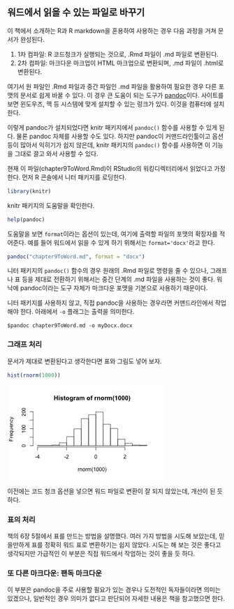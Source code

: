 ## 워드에서 읽을 수 있는 파일로 바꾸기 ###

이 책에서 소개하는 R과 R markdown을 혼용하여 사용하는 경우 다음 과정을 거쳐 문서가 완성된다.

1. 1차 컴파일: R 코드청크가 실행되는 것으로, .Rmd 파일이 .md 파일로 변환된다.
2. 2차 컴파일: 마크다운 마크업이 HTML 마크업으로 변환되며, .md 파일이 .html로 변환된다.

여기서 원 파일인 .Rmd 파일과 중간 파일인 .md 파일을 활용하여 필요한 경우  다른 포맷의 문서로 쉽게 바꿀 수 있다. 이 경우 큰 도움이 되는 도구가 [pandoc](http://johnmacfarlane.net/pandoc/)이다. 사이트를 보면 윈도우즈, 맥 등 시스템에 맞게 설치할 수 있는 링크가 있다. 이것을 컴퓨터에 설치한다. 

이렇게 pandoc가 설치되었다면 knitr 패키지에서 `pandoc()` 함수를 사용할 수 있게 된다. 물론 pandoc 자체를 사용할 수도 있다. 하지만 pandoc이 커맨드라인툴이고 옵션 등이 많아서 익히기가 쉽지 않은데, knitr 패키지의 `pandoc()` 함수를 사용하면 이 기능을 그대로 끌고 와서 사용할 수 있다. 

현재 이 파일(chapter9ToWord.Rmd)이 RStudio의 워킹디렉터리에서 읽었다고 가정한다. 먼저 R 콘솔에서 니터 패키지를 로딩한다. 


```r
library(knitr)
```

knitr 패키지의 도움말을 확인한다. 


```r
help(pandoc)
```


도움말을 보면 `format`이라는 옵션이 있는데, 여기에 출력할 파일의 포맷의 확장자를 적어준다. 예를 들어 워드에서 읽을 수 있게 하기 위해서는 `format='docx'`라고 한다. 


```r
pandoc("chapter9ToWord.md", format = "docx")
```


니터 패키지의 `pandoc()` 함수의 경우 원래의 .Rmd 파일로 명령을 줄 수 있으나, 그래프나 표 등을 제대로 전환하기 위해서는 중간 단계의 .md 파일을 사용하는 것이 좋다. 워낙에 pandoc이라는 도구 자체가 마크다운 포맷을 기본으로 사용하기 때문이다. 

니터 패키지를 사용하지 않고, 직접 pandoc을 사용하는 경우라면 커맨드라인에서 작업해야 한다.  아래에서 `-o` 플래그는 출력을 의미한다. 

```
$pandoc chapter9ToWord.md -o myDocx.docx
```

### 그래프 처리 ###


문서가 제대로 변환된다고 생각한다면 표와 그림도 넣어 보자. 



```r
hist(rnorm(1000))
```

![plot of chunk unnamed-chunk-4](figure/unnamed-chunk-4.png) 


이전에는 코드 청크 옵션을 넣으면 워드 파일로 변환이 잘 되지 않았는데, 개선이 된 듯하다. 

### 표의 처리 ###

책의 6장 5절에서 표를 만드는 방법을 설명했다. 여러 가지 방법을 시도해 보았는데, 믿을만하게 표를 정확히 워드 표로 변환하기는 쉽지 않았다. 시도는 해 보는 것은 좋다고 생각되지만 가급적인 이 부분은 직접 워드에서 작업하는 것이 좋을 듯 하다.   

### 또 다른 마크다운: 팬독 마크다운 ###

이 부분은 pandoc을 주로 사용할 필요가 있는 경우나 도전적인 독자들이라면 의미는 있겠으나, 일반적인 경우 의미가 없다고 판단되어 자세한 내용은 책을 참고했으면 한다.  


